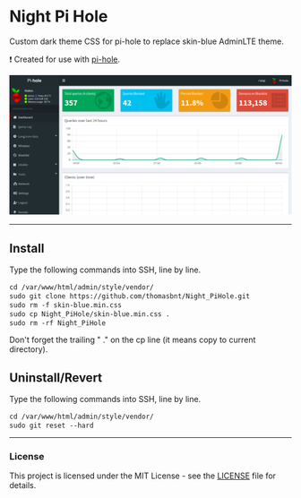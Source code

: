 # Night Pi Hole
Custom dark theme CSS for pi-hole to replace skin-blue AdminLTE theme.

❗ Created for use with [pi-hole](https://github.com/pi-hole/pi-hole).

![Screenshot Preview Dashboard](preview.png)

---

## Install
Type the following commands into SSH, line by line.

```
cd /var/www/html/admin/style/vendor/
sudo git clone https://github.com/thomasbnt/Night_PiHole.git
sudo rm -f skin-blue.min.css
sudo cp Night_PiHole/skin-blue.min.css .
sudo rm -rf Night_PiHole
```
Don't forget the trailing " ." on the cp line (it means copy to current directory).

## Uninstall/Revert
Type the following commands into SSH, line by line.

```
cd /var/www/html/admin/style/vendor/
sudo git reset --hard
```

---

### License
This project is licensed under the MIT License - see the [LICENSE](LICENSE) file for details.
